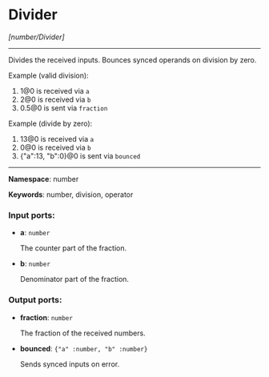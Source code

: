 # Divider

_[number/Divider]_

---

Divides the received inputs. Bounces synced operands on division by zero.

Example (valid division):

1. 1@0 is received via `a`
2. 2@0 is received via `b`
3. 0.5@0 is sent via `fraction`

Example (divide by zero):

1. 13@0 is received via `a`
2. 0@0 is received via `b`
3. {"a":13, "b":0}@0 is sent via `bounced`

---

__Namespace__: number

__Keywords__: number, division, operator

### Input ports:

* __a__: ` number `

    The counter part of the fraction.


* __b__: ` number `

    Denominator part of the fraction.

### Output ports:

* __fraction__: ` number `

    The fraction of the received numbers.


* __bounced__: ` {"a" :number, "b" :number} `

    Sends synced inputs on error.


